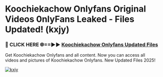 # Koochiekachow Onlyfans Original Videos 0nlyFans Leaked - Files Updated! (kxjy)

<h3>🔴 CLICK HERE 🌐==►► <a href="https://tinyurl.com/ehrbuxhb" rel="nofollow">Koochiekachow Onlyfans Updated Files</a></h3>

Get Koochiekachow Onlyfans and all content. Now you can access all videos and pictures of Koochiekachow Onlyfans. New Updated Files 2025!

[![kxjy](https://i.imgur.com/lVYEuWS.gif)](https://tinyurl.com/ehrbuxhb)
